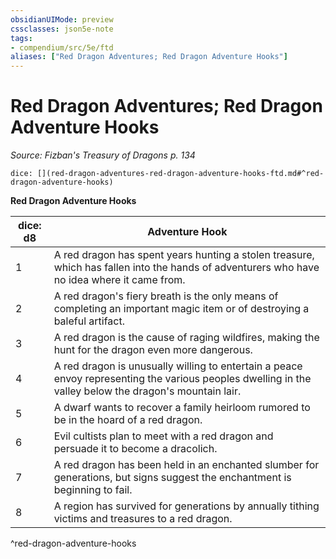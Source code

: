 ```yaml
---
obsidianUIMode: preview
cssclasses: json5e-note
tags:
- compendium/src/5e/ftd
aliases: ["Red Dragon Adventures; Red Dragon Adventure Hooks"]
---
```

# Red Dragon Adventures; Red Dragon Adventure Hooks
*Source: Fizban's Treasury of Dragons p. 134* 

`dice: [](red-dragon-adventures-red-dragon-adventure-hooks-ftd.md#^red-dragon-adventure-hooks)`

**Red Dragon Adventure Hooks**

| dice: d8 | Adventure Hook |
|----------|----------------|
| 1 | A red dragon has spent years hunting a stolen treasure, which has fallen into the hands of adventurers who have no idea where it came from. |
| 2 | A red dragon's fiery breath is the only means of completing an important magic item or of destroying a baleful artifact. |
| 3 | A red dragon is the cause of raging wildfires, making the hunt for the dragon even more dangerous. |
| 4 | A red dragon is unusually willing to entertain a peace envoy representing the various peoples dwelling in the valley below the dragon's mountain lair. |
| 5 | A dwarf wants to recover a family heirloom rumored to be in the hoard of a red dragon. |
| 6 | Evil cultists plan to meet with a red dragon and persuade it to become a dracolich. |
| 7 | A red dragon has been held in an enchanted slumber for generations, but signs suggest the enchantment is beginning to fail. |
| 8 | A region has survived for generations by annually tithing victims and treasures to a red dragon. |
^red-dragon-adventure-hooks